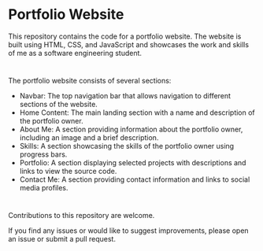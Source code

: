 # Portfolio Website
This repository contains the code for a portfolio website. The website is built using HTML, CSS, and JavaScript and showcases the work and skills of me as a software engineering student.
#
The portfolio website consists of several sections:
- Navbar: The top navigation bar that allows navigation to different sections of the website.
- Home Content: The main landing section with a name and description of the portfolio owner.
- About Me: A section providing information about the portfolio owner, including an image and a brief description.
- Skills: A section showcasing the skills of the portfolio owner using progress bars.
- Portfolio: A section displaying selected projects with descriptions and links to view the source code.
- Contact Me: A section providing contact information and links to social media profiles.
#
Contributions to this repository are welcome. 

If you find any issues or would like to suggest improvements, please open an issue or submit a pull request.
